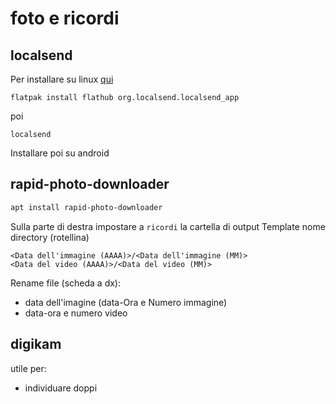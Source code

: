 # foto e ricordi

## localsend
Per installare su linux [qui](https://localsend.org/download)
```
flatpak install flathub org.localsend.localsend_app
```
poi
```
localsend
```
Installare poi su android

## rapid-photo-downloader
```bash
apt install rapid-photo-downloader
```
Sulla parte di destra impostare a `ricordi` la cartella di output
Template nome directory (rotellina)
```
<Data dell'immagine (AAAA)>/<Data dell'immagine (MM)>
<Data del video (AAAA)>/<Data del video (MM)>
```
Rename file (scheda a dx):
- data dell'imagine (data-Ora e Numero immagine)
- data-ora e numero video

## digikam
utile per:
- individuare doppi


